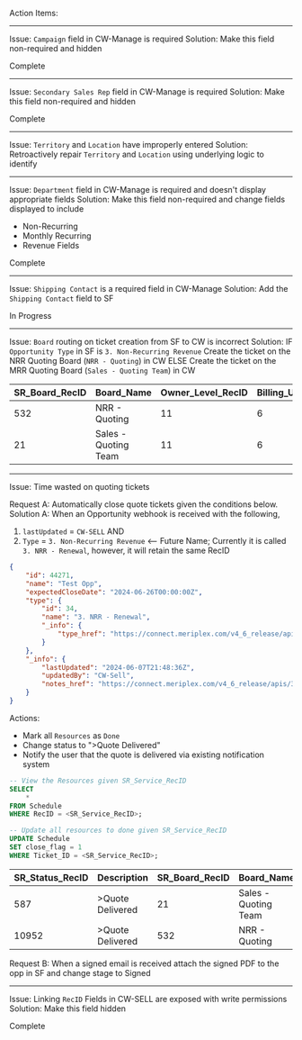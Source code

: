 Action Items:

---

Issue: `Campaign` field in CW-Manage is required
Solution: Make this field non-required and hidden

Complete

---

Issue: `Secondary Sales Rep` field in CW-Manage is required
Solution: Make this field non-required and hidden

Complete

---

Issue: `Territory` and `Location` have improperly entered
Solution: Retroactively repair `Territory` and `Location` using underlying logic to identify



---

Issue: `Department` field in CW-Manage is required and doesn't display appropriate fields
Solution: Make this field non-required and change fields displayed to include
- Non-Recurring
- Monthly Recurring
- Revenue Fields

Complete

---

Issue: `Shipping Contact` is a required field in CW-Manage
Solution: Add the `Shipping Contact` field to SF

In Progress

---

Issue: `Board` routing on ticket creation from SF to CW is incorrect
Solution: 
	IF `Opportunity Type` in SF is `3. Non-Recurring Revenue` 
		Create the ticket on the NRR Quoting Board (`NRR - Quoting`) in CW
	ELSE 
		Create the ticket on the MRR Quoting Board (`Sales - Quoting Team`) in CW

| SR_Board_RecID | Board_Name           | Owner_Level_RecID | Billing_Unit_RecID |
|----------------|----------------------|-------------------|--------------------|
| 532            | NRR - Quoting        | 11                | 6                  |
| 21             | Sales - Quoting Team | 11                | 6                  |

---

Issue: Time wasted on quoting tickets

Request A: Automatically close quote tickets given the conditions below.
Solution A: When an Opportunity webhook is received with the following,
1. `lastUpdated` = `CW-SELL` AND
2. `Type` = `3. Non-Recurring Revenue` <-- Future Name; Currently it is called `3. NRR - Renewal`, however, it will retain the same RecID

```JSON
{
    "id": 44271,
    "name": "Test Opp",
    "expectedCloseDate": "2024-06-26T00:00:00Z",
    "type": {
        "id": 34,
        "name": "3. NRR - Renewal",
        "_info": {
            "type_href": "https://connect.meriplex.com/v4_6_release/apis/3.0/sales/opportunities/types/34"
        }
    },
    "_info": {
        "lastUpdated": "2024-06-07T21:48:36Z",
        "updatedBy": "CW-Sell",
        "notes_href": "https://connect.meriplex.com/v4_6_release/apis/3.0/sales/opportunities/44271/notes"
    }
}
```

Actions: 
- Mark all `Resources` as `Done` 
- Change status to ">Quote Delivered"
- Notify the user that the quote is delivered via existing notification system

```SQL
-- View the Resources given SR_Service_RecID
SELECT
	*
FROM Schedule
WHERE RecID = <SR_Service_RecID>;
```

```SQL
-- Update all resources to done given SR_Service_RecID
UPDATE Schedule
SET close_flag = 1
WHERE Ticket_ID = <SR_Service_RecID>;
```

| SR_Status_RecID | Description      | SR_Board_RecID | Board_Name           |
| --------------- | ---------------- | -------------- | -------------------- |
| 587             | >Quote Delivered | 21             | Sales - Quoting Team |
| 10952           | >Quote Delivered | 532            | NRR - Quoting        |


Request B: When a signed email is received attach the signed PDF to the opp in SF and change stage to Signed

---

Issue: Linking `RecID` Fields in CW-SELL are exposed with write permissions
Solution: Make this field hidden

Complete